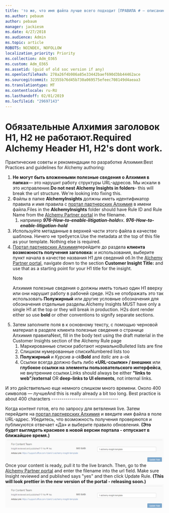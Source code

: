 ```yaml
---
title: 'то же, что имя файла лучше всего подходит [ПРАВИЛА # — описание]'
ms.author: pebaum
author: pebaum
manager: jackiesm
ms.date: 4/27/2018
ms.audience: Admin
ms.topic: article
ROBOTS: NOINDEX, NOFOLLOW
localization_priority: Priority
ms.collection: Adm_O365
ms.custom: Adm_O365
ms.assetid: (guid of old soc version if any)
ms.openlocfilehash: 278a26f4b986a85e33442baef690d3bb44462ace
ms.sourcegitcommit: 32355b76d45b730a069575efeec708149d4aeaa3
ms.translationtype: MT
ms.contentlocale: ru-RU
ms.lasthandoff: 02/01/2019
ms.locfileid: "29697143"
---
```

# <a name="required-alchemy-header-h1-h2s-dont-work"></a><span data-ttu-id="6a268-102">Обязательные Алхимия заголовок H1, H2 не работают.</span><span class="sxs-lookup"><span data-stu-id="6a268-102">Required Alchemy Header H1, H2's dont work.</span></span>
<span data-ttu-id="6a268-103">Практические советы и рекомендации по разработке Алхимия:</span><span class="sxs-lookup"><span data-stu-id="6a268-103">Best Practices and guidelines for Alchemy authoring:</span></span>

1. <span data-ttu-id="6a268-p101">**Не могут быть вложенными полезные сведения о Алхимия в папках**— это нарушит работу структуры URL-адресов. Мы искали в это исправление.</span><span class="sxs-lookup"><span data-stu-id="6a268-p101">**Do not nest Alchemy Insights in folders**- this will break the url structure. We're looking into fixing this.</span></span>
1. <span data-ttu-id="6a268-106">Файлы в папке **AlchemyInsights** должны иметь идентификатор правила и имя правила с [портал партнерских Алхимия](https://alchemyportal.azurewebsites.net) в имени файла.</span><span class="sxs-lookup"><span data-stu-id="6a268-106">Files in the **AlchemyInsights** folder should have Rule ID and Rule Name from the [Alchemy Partner portal](https://alchemyportal.azurewebsites.net) in the filename.</span></span>
    1. <span data-ttu-id="6a268-p102">например ***976-How-to-enable-litigation-hold***</span><span class="sxs-lookup"><span data-stu-id="6a268-p102">ex. ***976-How-to-enable-litigation-hold***</span></span>
1. <span data-ttu-id="6a268-p103">Используйте метаданные в верхней части этого файла в качестве шаблона. Ничего не требуется.</span><span class="sxs-lookup"><span data-stu-id="6a268-p103">Use the metadata at the top of this file as your template. Nothing else is required.</span></span>
1. <span data-ttu-id="6a268-111">[Портал партнерских Алхимия](https://alchemyportal.azurewebsites.net)перейдите до раздела **клиента возможность получения заголовка:** и использования, выберите пункт начала в качестве названия H1 для сведений об.</span><span class="sxs-lookup"><span data-stu-id="6a268-111">In the [Alchemy Partner portal](https://alchemyportal.azurewebsites.net), navigate down to the section **Customer Insight Title:** and use that as a starting point for your H1 title for the insight.</span></span> 
    > [!NOTE]
    > <span data-ttu-id="6a268-p104">Алхимия полезные сведения о должны иметь только один H1 вверху или они нарушит работу в рабочей среде. H2s не отображать это так использовать **Полужирный** или другие условные обозначения для обозначения отдельные разделы.</span><span class="sxs-lookup"><span data-stu-id="6a268-p104">Alchemy Insights MUST have only a single H1 at the top or they will break in production. H2s dont render either so use **bold** or other conventions to signify separate sections.</span></span>
1. <span data-ttu-id="6a268-114">Затем заполните поля в к основному тексту, с помощью черновой материал в разделе клиента полезные сведения о странице Алхимия правила</span><span class="sxs-lookup"><span data-stu-id="6a268-114">Next, fill in the body text using the draft material in the Customer Insights section of the Alchemy Rule page</span></span>
    1. <span data-ttu-id="6a268-115">Маркированные списки работают нормально</span><span class="sxs-lookup"><span data-stu-id="6a268-115">Bulleted lists are fine</span></span>
    1. <span data-ttu-id="6a268-116">Слишком нумерованные списки</span><span class="sxs-lookup"><span data-stu-id="6a268-116">Numbered lists too</span></span>
    1. <span data-ttu-id="6a268-117">**Полужирный** и *Курсив* a-ok</span><span class="sxs-lookup"><span data-stu-id="6a268-117">**Bold** and *italic* are a-ok</span></span>
    1. <span data-ttu-id="6a268-118">Ссылки всегда должно быть либо **«URL-ссылки» / внешних** или **глубокое ссылки на элементы пользовательского интерфейса**, не внутренние ссылки.</span><span class="sxs-lookup"><span data-stu-id="6a268-118">Links should always be either **"links to web"/external** OR **deep-links to UI elements**, not internal links.</span></span>

<span data-ttu-id="6a268-p105">И это действительно еще немного слишком много времени. Около 400 символов — лучше</span><span class="sxs-lookup"><span data-stu-id="6a268-p105">And this is really already a bit too long. Best practice is about 400 characters ---------------------------------</span></span>

<span data-ttu-id="6a268-p106">Когда контент готов, его по запросу для ветвления live. Затем перейдите на [портал партнерских Алхимия](https://alchemyportal.azurewebsites.net) и введите имя файла в поле URL-адрес. Убедитесь, что возможность получения проверяются и публикуются отвечает «Да» и выберите правило обновления. **(Это будет выглядеть красивее в новой версии портала - отпускает в ближайшее время.)** 
 ![поля URL-адреса](media/for-content-team.PNG)</span><span class="sxs-lookup"><span data-stu-id="6a268-p106">Once your content is ready, pull it to the live branch. Then, go to the [Alchemy Partner portal](https://alchemyportal.azurewebsites.net) and enter the filename into the url field. Make sure Insight reviewed and published says "yes" and then click Update Rule. **(This will look prettier in the new version of the portal - releasing soon.)**
![url field](media/for-content-team.PNG)</span></span>

